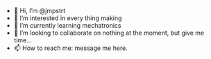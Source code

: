 - 👋 Hi, I’m @jmpstrt
- 👀 I’m interested in every thing making
- 🌱 I’m currently learning mechatronics
- 💞️ I’m looking to collaborate on nothing at the moment, but give me time...
- 📫 How to reach me: message me here.

<!---
jmpstrt/jmpstrt is a ✨ special ✨ repository because its `README.md` (this file) appears on your GitHub profile.
You can click the Preview link to take a look at your changes.
--->
